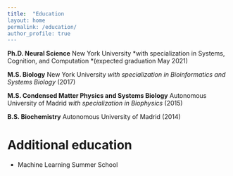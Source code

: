 ```yaml
---
title:  "Education
layout: home
permalink: /education/
author_profile: true
---
```


**Ph.D. Neural Science** New York University *with specialization in Systems, Cognition, and Computation *(expected graduation May 2021)

**M.S. Biology** New York University *with specialization in Bioinformatics and Systems Biology* (2017)

**M.S. Condensed Matter Physics and Systems Biology** Autonomous University of Madrid *with specialization in Biophysics* (2015)

**B.S. Biochemistry** Autonomous University of Madrid (2014)

# Additional education

- Machine Learning Summer School

